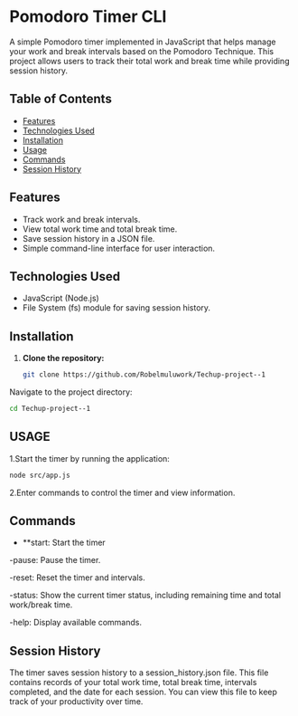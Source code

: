 # Pomodoro Timer CLI

A simple Pomodoro timer implemented in JavaScript that helps manage your work and break intervals based on the Pomodoro Technique. This project allows users to track their total work and break time while providing session history.

## Table of Contents

- [Features](#features)
- [Technologies Used](#technologies-used)
- [Installation](#installation)
- [Usage](#usage)
- [Commands](#commands)
- [Session History](#session-history)


## Features

- Track work and break intervals.
- View total work time and total break time.
- Save session history in a JSON file.
- Simple command-line interface for user interaction.

## Technologies Used

- JavaScript (Node.js)
- File System (fs) module for saving session history.

## Installation

1. **Clone the repository:**
   ```bash
   git clone https://github.com/Robelmuluwork/Techup-project--1
   ````
Navigate to the project directory:
         
   ````bash
   cd Techup-project--1
   ````

## USAGE
1.Start the timer by running the application:
   ````bash
   node src/app.js

   ````
2.Enter commands to control the timer and view information.
    
## Commands
   - **start: Start the timer
   
   -pause: Pause the timer.
   
   -reset: Reset the timer and intervals.
   
   -status: Show the current timer status, including remaining time and total work/break time.
   
   -help: Display available commands.
## Session History
   The timer saves session history to a session_history.json file.
   This file contains records of your total work time, total break time, intervals completed, and 
   the date for each session. You can view this file to keep track of your productivity over time.
